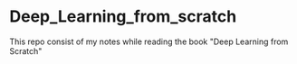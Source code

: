 # Deep_Learning_from_scratch

This repo consist of my notes while reading the book "Deep Learning from Scratch"